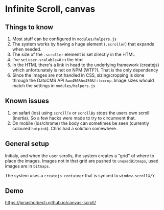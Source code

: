 # Infinite Scroll, canvas

## Things to know

1. Most stuff can be configured in `modules/helpers.js`
2. The system works by having a huge element (`.scroller`) that expands when needed.
3. The size of the `.scroller` element is set directly in the HTML
4. I've set `user-scalable=0` in the html
5. In the HTML there's a link in head to the underlying framework (createjs) which unfortunately is not on NPM (WTF?). That is the only dependency
6. Since the images are not handled in CSS, sizing/cropping is done through the DatoCMS API `&w=450&h=450&fit=crop`. Image sizes whould match the settings in `modules/helpers.js`

## Known issues

1. on safari (ios) using `scrollTo` or `scrollBy` stops the users own scroll (inertia). So a few hacks were made to try to circumvent that.
2. On mobile (ios/chrome) the body can sometimes be seen (currently coloured `hotpink`). Chris had a solution somewhere.

## General setup

Initialy, and when the user scrolls, the system creates a "grid" of where to place the images. Images not in that grid are pushed to `unusedBitmaps`, used images are in `bitmaps`.

The system uses a `createjs.container` that is synced to `window.scrollX/Y`

## Demo

https://jonasholbech.github.io/canvas-scroll/
